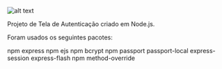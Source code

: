 ![alt text](https://camo.githubusercontent.com/9c24355bb3afbff914503b663ade7beb341079fa/68747470733a2f2f6e6f64656a732e6f72672f7374617469632f696d616765732f6c6f676f2d6c696768742e737667)



Projeto de Tela de Autenticação criado em Node.js.

Foram  usados os seguintes pacotes:

npm express
npm ejs
npm bcrypt
npm passport passport-local express-session express-flash
npm method-override
